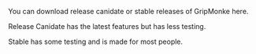 You can download release canidate or stable releases of GripMonke here.

Release Canidate has the latest features but has less testing.

Stable has some testing and is made for most people.
